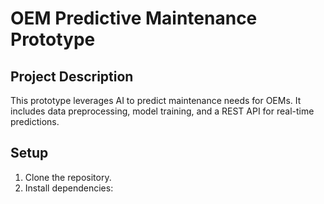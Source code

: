 # OEM Predictive Maintenance Prototype

## Project Description
This prototype leverages AI to predict maintenance needs for OEMs. It includes data preprocessing, model training, and a REST API for real-time predictions.

## Setup
1. Clone the repository.
2. Install dependencies:
